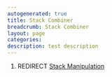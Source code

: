 ```yaml
---
autogenerated: true
title: Stack Combiner
breadcrumb: Stack Combiner
layout: page
categories: 
description: test description
---
```


1.  REDIRECT [Stack Manipulation](Stack_Manipulation )
